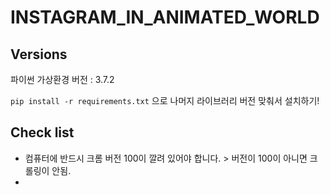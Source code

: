 # INSTAGRAM_IN_ANIMATED_WORLD

## Versions

파이썬 가상환경 버전 : 3.7.2

`pip install -r requirements.txt` 으로 나머지 라이브러리 버전 맞춰서 설치하기!

## Check list
* 컴퓨터에 반드시 크롬 버전 100이 깔려 있어야 합니다. > 버전이 100이 아니면 크롤링이 안됨.
* 
